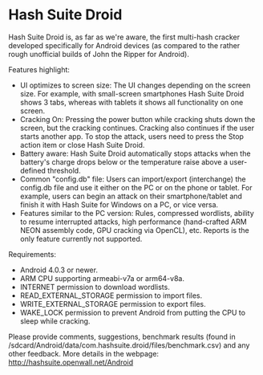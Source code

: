 Hash Suite Droid
==============

Hash Suite Droid is, as far as we're aware, the first multi-hash cracker developed specifically for Android devices (as compared to the rather rough unofficial builds of John the Ripper for Android).


Features highlight:

- UI optimizes to screen size: The UI changes depending on the screen size. For example, with small-screen smartphones Hash Suite Droid shows 3 tabs, whereas with tablets it shows all functionality on one screen.
- Cracking On: Pressing the power button while cracking shuts down the screen, but the cracking continues. Cracking also continues if the user starts another app. To stop the attack, users need to press the Stop action item or close Hash Suite Droid.
- Battery aware: Hash Suite Droid automatically stops attacks when the battery's charge drops below or the temperature raise above a user-defined threshold.
- Common "config.db" file: Users can import/export (interchange) the config.db file and use it either on the PC or on the phone or tablet. For example, users can begin an attack on their smartphone/tablet and finish it with Hash Suite for Windows on a PC, or vice versa.
- Features similar to the PC version: Rules, compressed wordlists, ability to resume interrupted attacks, high performance (hand-crafted ARM NEON assembly code, GPU cracking via OpenCL), etc. Reports is the only feature currently not supported.


Requirements:

- Android 4.0.3 or newer.
- ARM CPU supporting armeabi-v7a or arm64-v8a.
- INTERNET permission to download wordlists.
- READ_EXTERNAL_STORAGE permission to import files.
- WRITE_EXTERNAL_STORAGE permission to export files.
- WAKE_LOCK permission to prevent Android from putting the CPU to sleep while cracking.


Please provide comments, suggestions, benchmark results (found in /sdcard/Android/data/com.hashsuite.droid/files/benchmark.csv) and any other feedback.
More details in the webpage: http://hashsuite.openwall.net/Android
